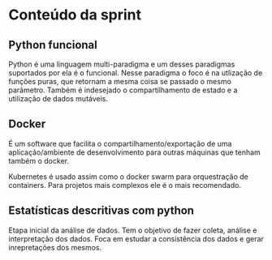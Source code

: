 # Conteúdo da sprint

## Python funcional
Python é uma linguagem multi-paradigma e um desses paradigmas suportados por ela é o funcional. Nesse paradigma o foco é na utlização de funções puras, que retornam a mesma coisa se passado o mesmo parâmetro. Também é indesejado o compartilhamento de estado e a utilização de dados mutáveis.

## Docker
É um software que facilita o compartilhamento/exportação de uma aplicação/ambiente de desenvolvimento para outras máquinas que tenham também o docker. <br>

Kubernetes é usado assim como o docker swarm para orquestração de containers. Para projetos mais complexos ele é o mais recomendado.

## Estatísticas descritivas com python
Etapa inicial da análise de dados. Tem o objetivo de fazer coleta, análise e interpretação dos dados. Foca em estudar a consistência dos dados e gerar inrepretações dos mesmos.
